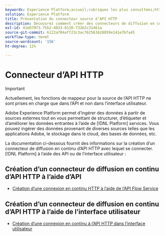 ```yaml
---
keywords: Experience Platform;accueil;rubriques les plus consultées;http api
solution: Experience Platform
title: Présentation du connecteur source d’API HTTP
description: Découvrez comment créer des connecteurs de diffusion en continu pour vous connecter à Adobe Experience Platform à l’aide d’API ou de l’interface utilisateur.
exl-id: 41e079f3-75b2-4033-8138-73162c31461a
source-git-commit: 6122a704aff23c3ac762563628859e141e7bfa45
workflow-type: tm+mt
source-wordcount: '156'
ht-degree: 12%

---
```


# Connecteur d’API HTTP

>[!IMPORTANT]
>
>Actuellement, les fonctions de mappeur pour la source de l’API HTTP ne sont prises en charge que dans l’API et non dans l’interface utilisateur.

Adobe Experience Platform permet d’ingérer des données à partir de sources externes tout en vous permettant de structurer, d’étiqueter et d’améliorer les données entrantes à l’aide de [!DNL Platform] services. Vous pouvez ingérer des données provenant de diverses sources telles que les applications Adobe, le stockage dans le cloud, des bases de données, etc.

La documentation ci-dessous fournit des informations sur la création d’un connecteur de diffusion en continu d’API HTTP avec lequel se connecter. [!DNL Platform] à l’aide des API ou de l’interface utilisateur :

## Création d’un connecteur de diffusion en continu d’API HTTP à l’aide d’API

- [Création d’une connexion en continu HTTP à l’aide de l’API Flow Service](../../tutorials/api/create/streaming/http.md)

## Création d’un connecteur de diffusion en continu d’API HTTP à l’aide de l’interface utilisateur

- [Création d’une connexion en continu à l’API HTTP dans l’interface utilisateur](../../tutorials/ui/create/streaming/http.md)
